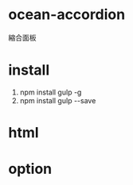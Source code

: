 # ocean-accordion
縮合面板

# install
1. npm install gulp -g
2. npm install gulp --save

# html

# option
